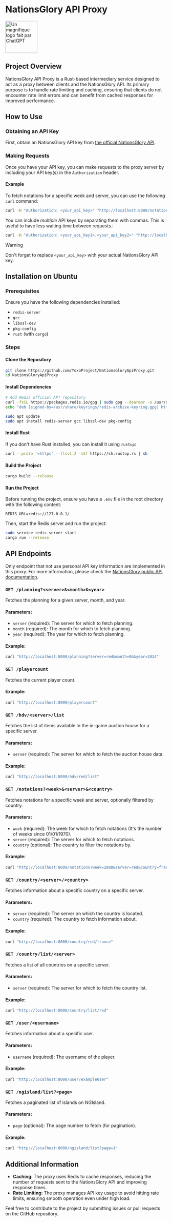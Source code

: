 # NationsGlory API Proxy

<img alt="Un magnifique logo fait par ChatGPT" src="static/favicon.ico" title="NgPortUnlocker" width="100"/>

## Project Overview

NationsGlory API Proxy is a Rust-based intermediary service designed to act as a proxy between clients and the
NationsGlory API. Its primary purpose is to handle rate limiting and caching, ensuring that clients do not encounter
rate limit errors and can benefit from cached responses for improved performance.

## How to Use

### Obtaining an API Key

First, obtain an NationsGlory API key from [the official NationsGlory API](https://publicapi.nationsglory.fr/).

### Making Requests

Once you have your API key, you can make requests to the proxy server by including your API key(s) in the
`Authorization` header.

#### Example

To fetch notations for a specific week and server, you can use the following `curl` command:

```sh
curl -H "Authorization: <your_api_key>" "http://localhost:8000/notations?week=2880&server=red&country=france"
```

You can include *multiple* API keys by separating them with commas. This is useful to have less waiting time between
requests.:

```sh
curl -H "Authorization: <your_api_key1>,<your_api_key2>" "http://localhost:8000/notations?week=2880&server=red&country=france"
```

> [!WARNING]
> Don't forget to replace `<your_api_key>` with your actual NationsGlory API key.

## Installation on Ubuntu

### Prerequisites

Ensure you have the following dependencies installed:

- `redis-server`
- `gcc`
- `libssl-dev`
- `pkg-config`
- `rust` (with `cargo`)

### Steps

#### Clone the Repository

```sh
git clone https://github.com/YoxoProject/NationsGloryApiProxy.git
cd NationsGloryApiProxy
```

#### Install Dependencies

```sh
# Add Redis officiel APT repository
curl -fsSL https://packages.redis.io/gpg | sudo gpg --dearmor -o /usr/share/keyrings/redis-archive-keyring.gpg
echo "deb [signed-by=/usr/share/keyrings/redis-archive-keyring.gpg] https://packages.redis.io/deb $(lsb_release -cs) main" | sudo tee /etc/apt/sources.list.d/redis.list

sudo apt update
sudo apt install redis-server gcc libssl-dev pkg-config
```

#### Install Rust

If you don't have Rust installed, you can install it using `rustup`:

```sh
curl --proto '=https' --tlsv1.2 -sSf https://sh.rustup.rs | sh
```

#### Build the Project

```sh
cargo build --release
```

#### Run the Project

Before running the project, ensure you have a `.env` file in the root directory with the following content:

```
REDIS_URL=redis://127.0.0.1/
```

Then, start the Redis server and run the project:

```sh
sudo service redis-server start
cargo run --release
```

## API Endpoints

Only endpoint that not use personal API key information are implemented in this proxy.
For more information, please check the [NationsGlory public API documentation](https://publicapi.nationsglory.fr/).

### `GET /planning?<server>&<month>&<year>`

Fetches the planning for a given server, month, and year.

#### Parameters:

- `server` (required): The server for which to fetch planning.
- `month` (required): The month for which to fetch planning.
- `year` (required): The year for which to fetch planning.

#### Example:

```sh
curl "http://localhost:8000/planning?server=red&month=06&year=2024"
```

### `GET /playercount`

Fetches the current player count.

#### Example:

```sh
curl "http://localhost:8000/playercount"
```

### `GET /hdv/<server>/list`

Fetches the list of items available in the in-game auction house for a specific server.

#### Parameters:

- `server` (required): The server for which to fetch the auction house data.

#### Example:

```sh
curl "http://localhost:8000/hdv/red/list"
```

### `GET /notations?<week>&<server>&<country>`

Fetches notations for a specific week and server, optionally filtered by country.

#### Parameters:

- `week` (required): The week for which to fetch notations (It's the number of weeks since 01/01/1970).
- `server` (required): The server for which to fetch notations.
- `country` (optional): The country to filter the notations by.

#### Example:

```sh
curl "http://localhost:8000/notations?week=2880&server=red&country=france"
```

### `GET /country/<server>/<country>`

Fetches information about a specific country on a specific server.

#### Parameters:

- `server` (required): The server on which the country is located.
- `country` (required): The country to fetch information about.

#### Example:

```sh
curl "http://localhost:8000/country/red/france"
```

### `GET /country/list/<server>`

Fetches a list of all countries on a specific server.

#### Parameters:

- `server` (required): The server for which to fetch the country list.

#### Example:

```sh
curl "http://localhost:8000/country/list/red"
```

### `GET /user/<username>`

Fetches information about a specific user.

#### Parameters:

- `username` (required): The username of the player.

#### Example:

```sh
curl "http://localhost:8000/user/exampleUser"
```

### `GET /ngisland/list?<page>`

Fetches a paginated list of islands on NGIsland.

#### Parameters:

- `page` (optional): The page number to fetch (for pagination).

#### Example:

```sh
curl "http://localhost:8000/ngisland/list?page=1"
```

## Additional Information

- **Caching**: The proxy uses Redis to cache responses, reducing the number of requests sent to the NationsGlory API and
  improving response times.
- **Rate Limiting**: The proxy manages API key usage to avoid hitting rate limits, ensuring smooth operation even under
  high load.

Feel free to contribute to the project by submitting issues or pull requests on the GitHub repository.